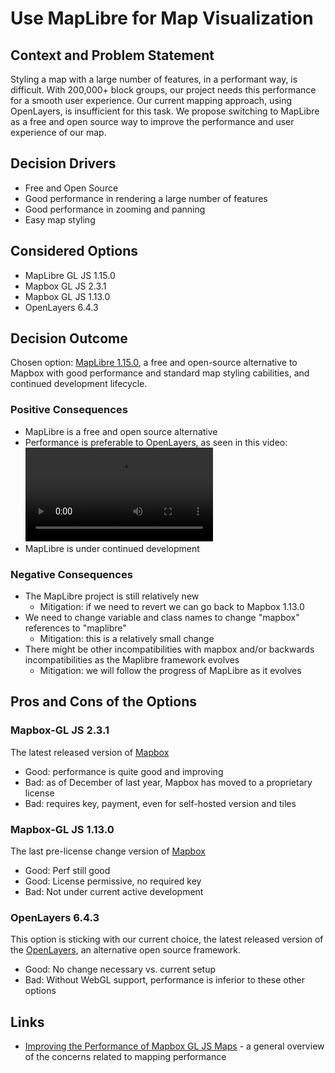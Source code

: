 # Use MapLibre for Map Visualization

## Context and Problem Statement

Styling a map with a large number of features, in a performant way, is difficult. With 200,000+ block groups, our project needs this performance for a smooth user experience. Our current mapping approach, using OpenLayers, is insufficient for this task. We propose switching to MapLibre as a free and open source way to improve the performance and user experience of our map.

## Decision Drivers

- Free and Open Source
- Good performance in rendering a large number of features
- Good performance in zooming and panning
- Easy map styling

## Considered Options

- MapLibre GL JS 1.15.0
- Mapbox GL JS 2.3.1
- Mapbox GL JS 1.13.0
- OpenLayers 6.4.3

## Decision Outcome

Chosen option: [MapLibre 1.15.0](https://github.com/maplibre/maplibre-gl-js), a free and open-source alternative to Mapbox with good performance and standard map styling cabilities, and continued development lifecycle.

### Positive Consequences

- MapLibre is a free and open source alternative
- Performance is preferable to OpenLayers, as seen in this video: ![MapLibre Performance](https://user-images.githubusercontent.com/72811320/124788369-446a6f80-df17-11eb-9dec-6635f8bfc3cb.mp4)
- MapLibre is under continued development

### Negative Consequences

- The MapLibre project is still relatively new
  - Mitigation: if we need to revert we can go back to Mapbox 1.13.0
- We need to change variable and class names to change "mapbox" references to "maplibre"
  - Mitigation: this is a relatively small change
- There might be other incompatibilities with mapbox and/or backwards incompatibilities as the Maplibre framework evolves
  - Mitigation: we will follow the progress of MapLibre as it evolves

## Pros and Cons of the Options

### Mapbox-GL JS 2.3.1

The latest released version of [Mapbox](https://docs.mapbox.com/mapbox-gl-js/api/)

- Good: performance is quite good and improving
- Bad: as of December of last year, Mapbox has moved to a proprietary license
- Bad: requires key, payment, even for self-hosted version and tiles

### Mapbox-GL JS 1.13.0

The last pre-license change version of [Mapbox](https://github.com/mapbox/mapbox-gl-js/releases/tag/v1.13.0)

- Good: Perf still good
- Good: License permissive, no required key
- Bad: Not under current active development

### OpenLayers 6.4.3

This option is sticking with our current choice, the latest released version of the [OpenLayers](https://github.com/openlayers/openlayers), an alternative open source framework.

- Good: No change necessary vs. current setup
- Bad: Without WebGL support, performance is inferior to these other options

## Links

- [Improving the Performance of Mapbox GL JS Maps](https://docs.mapbox.com/help/troubleshooting/mapbox-gl-js-performance/) - a general overview of the concerns related to mapping performance

